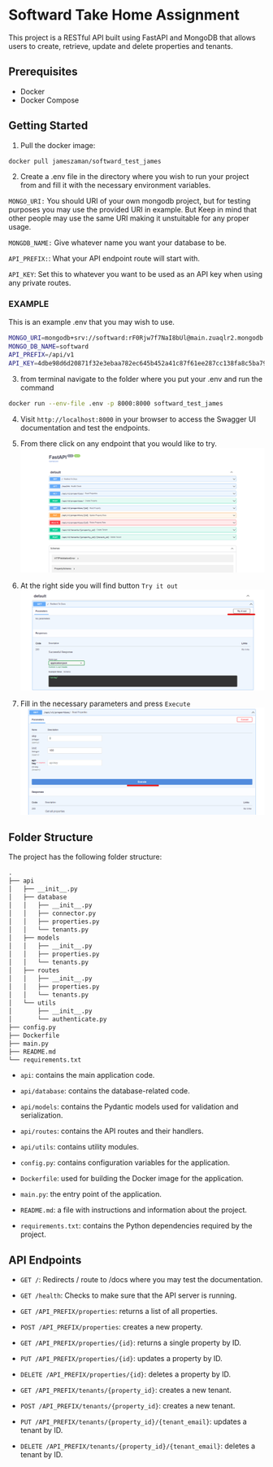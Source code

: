 # Softward Take Home Assignment
This project is a RESTful API built using FastAPI and MongoDB that allows users to create, retrieve, update and delete properties and tenants.

## Prerequisites
- Docker
- Docker Compose

## Getting Started
1. Pull the docker image:
```bash
docker pull jameszaman/softward_test_james
```
2. Create a .env file in the  directory where you wish to run your project from and fill it with the necessary environment variables.

`MONGO_URI:` You should URI of your own mongodb project, but for testing purposes you may use the provided URI in example. But Keep in mind that other people may use the same URI making it unstuitable for any proper usage.

`MONGDB_NAME:` Give whatever name you want your database to be.

`API_PREFIX:`:  What your API endpoint route will start with.

`API_KEY`: Set this to whatever you want to be used as an API key when using any private routes.

### EXAMPLE

This is an example .env that you may wish to use.

```bash
MONGO_URI=mongodb+srv://softward:rF0Rjw7f7NaI8bUl@main.zuaqlr2.mongodb.net/?retryWrites=true&w=majority
MONGO_DB_NAME=softward
API_PREFIX=/api/v1
API_KEY=4dbe98d6d20871f32e3ebaa782ec645b452a41c87f61ee287cc138fa8c5ba795
```
3. from terminal navigate to the folder where you put your .env and run the command
```bash
docker run --env-file .env -p 8000:8000 softward_test_james
```
4. Visit `http://localhost:8000` in your browser to access the Swagger UI documentation and test the endpoints.

5. From there click on any endpoint that you would like to try. 
![Endpoint Image](docs/image_1.png)

6. At the right side you will find button `Try it out`
![Endpoint Image](docs/image_2.png)

7. Fill in the necessary parameters and press `Execute`
![Endpoint Image](docs/image_3.png)

## Folder Structure

The project has the following folder structure:
```
.
├── api
│   ├── __init__.py
│   ├── database
│   │   ├── __init__.py
│   │   ├── connector.py
│   │   ├── properties.py
│   │   └── tenants.py
│   ├── models
│   │   ├── __init__.py
│   │   ├── properties.py
│   │   └── tenants.py
│   ├── routes
│   │   ├── __init__.py
│   │   ├── properties.py
│   │   └── tenants.py
│   └── utils
│       ├── __init__.py
│       └── authenticate.py
├── config.py
├── Dockerfile
├── main.py
├── README.md
└── requirements.txt

```
- `api`: contains the main application code.

- `api/database`: contains the database-related code.

- `api/models`: contains the Pydantic models used for validation and 
serialization.
- `api/routes`: contains the API routes and their handlers.

- `api/utils`: contains utility modules.

- `config.py`: contains configuration variables for the application.

- `Dockerfile`: used for building the Docker image for the application.

- `main.py`: the entry point of the application.

- `README.md`: a file with instructions and information about the project.

- `requirements.txt`: contains the Python dependencies required by the project.


## API Endpoints
- `GET /`: Redirects / route to /docs where you may test the documentation.

- `GET /health`: Checks to make sure that the API server is running.

- `GET /API_PREFIX/properties`: returns a list of all properties.

- `POST /API_PREFIX/properties`: creates a new property.

- `GET /API_PREFIX/properties/{id}`: returns a single property by ID.

- `PUT /API_PREFIX/properties/{id}`: updates a property by ID.

- `DELETE /API_PREFIX/properties/{id}`: deletes a property by ID.

- `GET /API_PREFIX/tenants/{property_id}`: creates a new tenant.

- `POST /API_PREFIX/tenants/{property_id}`: creates a new tenant.

- `PUT /API_PREFIX/tenants/{property_id}/{tenant_email}`: updates a tenant by ID.

- `DELETE /API_PREFIX/tenants/{property_id}/{tenant_email}`: deletes a tenant by ID.
